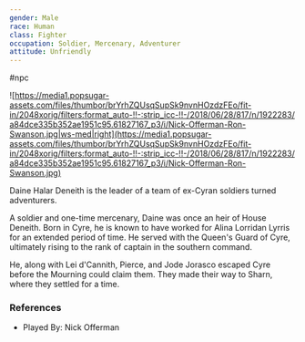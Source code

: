 ```yaml
---
gender: Male
race: Human
class: Fighter
occupation: Soldier, Mercenary, Adventurer
attitude: Unfriendly
---
```

 #npc

![https://media1.popsugar-assets.com/files/thumbor/brYrhZQUsqSupSk9nvnHOzdzFEo/fit-in/2048xorig/filters:format_auto-!!-:strip_icc-!!-/2018/06/28/817/n/1922283/a84dce335b352ae1951c95.61827167_p3/i/Nick-Offerman-Ron-Swanson.jpg|ws-med|right](https://media1.popsugar-assets.com/files/thumbor/brYrhZQUsqSupSk9nvnHOzdzFEo/fit-in/2048xorig/filters:format_auto-!!-:strip_icc-!!-/2018/06/28/817/n/1922283/a84dce335b352ae1951c95.61827167_p3/i/Nick-Offerman-Ron-Swanson.jpg)

Daine Halar Deneith is the leader of a team of ex-Cyran soldiers turned adventurers.

A soldier and one-time mercenary, Daine was once an heir of House Deneith. Born in Cyre, he is known to have worked for Alina Lorridan Lyrris for an extended period of time. He served with the Queen's Guard of Cyre, ultimately rising to the rank of captain in the southern command.

He, along with Lei d'Cannith, Pierce, and Jode Jorasco escaped Cyre before the Mourning could claim them. They made their way to Sharn, where they settled for a time.

### References

* Played By: Nick Offerman
